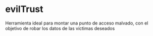 # evilTrust
Herramienta ideal para montar una punto de acceso malvado, con el objetivo de robar los datos de las víctimas deseados
